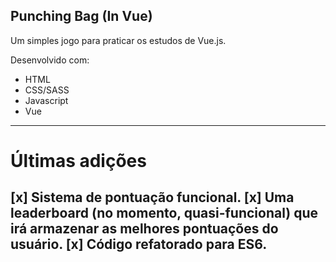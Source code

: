 ## Punching Bag (In Vue)

Um simples jogo para praticar os estudos de Vue.js.

Desenvolvido com: 
- HTML 
- CSS/SASS
- Javascript
- Vue


--------------------------------------------------------------------------------------------------------
# Últimas adições

[x] Sistema de pontuação funcional.
[x] Uma leaderboard (no momento, quasi-funcional) que irá armazenar as melhores pontuações do usuário.
[x] Código refatorado para ES6.
------------------------------------------------------------------------------------------------
